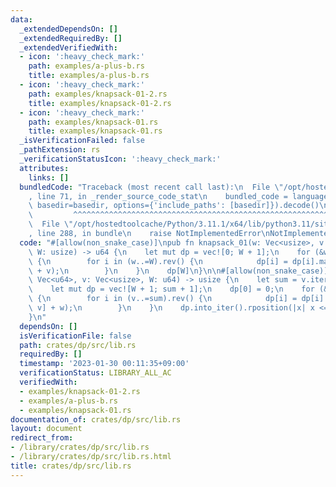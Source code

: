 ```yaml
---
data:
  _extendedDependsOn: []
  _extendedRequiredBy: []
  _extendedVerifiedWith:
  - icon: ':heavy_check_mark:'
    path: examples/a-plus-b.rs
    title: examples/a-plus-b.rs
  - icon: ':heavy_check_mark:'
    path: examples/knapsack-01-2.rs
    title: examples/knapsack-01-2.rs
  - icon: ':heavy_check_mark:'
    path: examples/knapsack-01.rs
    title: examples/knapsack-01.rs
  _isVerificationFailed: false
  _pathExtension: rs
  _verificationStatusIcon: ':heavy_check_mark:'
  attributes:
    links: []
  bundledCode: "Traceback (most recent call last):\n  File \"/opt/hostedtoolcache/Python/3.11.1/x64/lib/python3.11/site-packages/onlinejudge_verify/documentation/build.py\"\
    , line 71, in _render_source_code_stat\n    bundled_code = language.bundle(stat.path,\
    \ basedir=basedir, options={'include_paths': [basedir]}).decode()\n          \
    \         ^^^^^^^^^^^^^^^^^^^^^^^^^^^^^^^^^^^^^^^^^^^^^^^^^^^^^^^^^^^^^^^^^^^^^^^^^^^^^^^^^\n\
    \  File \"/opt/hostedtoolcache/Python/3.11.1/x64/lib/python3.11/site-packages/onlinejudge_verify/languages/rust.py\"\
    , line 288, in bundle\n    raise NotImplementedError\nNotImplementedError\n"
  code: "#[allow(non_snake_case)]\npub fn knapsack_01(w: Vec<usize>, v: Vec<u64>,\
    \ W: usize) -> u64 {\n    let mut dp = vec![0; W + 1];\n    for (&w, &v) in w.iter().zip(v.iter())\
    \ {\n        for i in (w..=W).rev() {\n            dp[i] = dp[i].max(dp[i - w]\
    \ + v);\n        }\n    }\n    dp[W]\n}\n\n#[allow(non_snake_case)]\npub fn knapsack_01_2(w:\
    \ Vec<u64>, v: Vec<usize>, W: u64) -> usize {\n    let sum = v.iter().sum();\n\
    \    let mut dp = vec![W + 1; sum + 1];\n    dp[0] = 0;\n    for (&w, &v) in w.iter().zip(v.iter())\
    \ {\n        for i in (v..=sum).rev() {\n            dp[i] = dp[i].min(dp[i -\
    \ v] + w);\n        }\n    }\n    dp.into_iter().rposition(|x| x <= W).unwrap()\n\
    }\n"
  dependsOn: []
  isVerificationFile: false
  path: crates/dp/src/lib.rs
  requiredBy: []
  timestamp: '2023-01-30 00:11:35+09:00'
  verificationStatus: LIBRARY_ALL_AC
  verifiedWith:
  - examples/knapsack-01-2.rs
  - examples/a-plus-b.rs
  - examples/knapsack-01.rs
documentation_of: crates/dp/src/lib.rs
layout: document
redirect_from:
- /library/crates/dp/src/lib.rs
- /library/crates/dp/src/lib.rs.html
title: crates/dp/src/lib.rs
---
```

